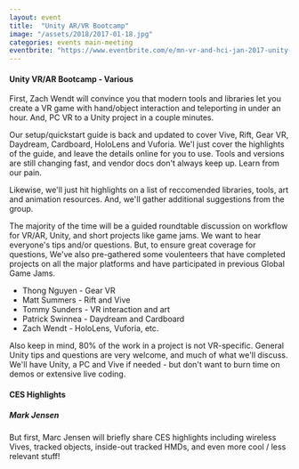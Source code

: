 ```yaml
---
layout: event
title:  "Unity AR/VR Bootcamp"
image: "/assets/2018/2017-01-18.jpg"
categories: events main-meeting
eventbrite: "https://www.eventbrite.com/e/mn-vr-and-hci-jan-2017-unity-arvr-bootcamp-tickets-31076408374?aff=ebdsoporgprofile"
---
```



#### Unity VR/AR Bootcamp - Various

First, Zach Wendt will convince you that modern tools and libraries let you create a VR game with hand/object interaction and teleporting in under an hour. And, PC VR to a Unity project in a couple minutes.

Our setup/quickstart guide is back and updated to cover Vive, Rift, Gear VR, Daydream, Cardboard, HoloLens and Vuforia. We'l just cover the highlights of the guide, and leave the details online for you to use. Tools and versions are still changing fast, and vendor docs don't always keep up. Learn from our pain.

Likewise, we'll just hit highlights on a list of reccomended libraries, tools, art and animation resources. And, we'll gather additional suggestions from the group.

The majority of the time will be a guided roundtable discussion on workflow for VR/AR, Unity, and short projects like game jams. We want to hear everyone's tips and/or questions. But, to ensure great coverage for questions, We've also pre-gathered some voulenteers that have completed projects on all the major platforms and have participated in previous Global Game Jams.

- Thong Nguyen - Gear VR
- Matt Summers - Rift and Vive
- Tommy Sunders - VR interaction and art
- Patrick Swinnea - Daydream and Cardboard
- Zach Wendt - HoloLens, Vuforia, etc.

Also keep in mind, 80% of the work in a project is not VR-specific. General Unity tips and questions are very welcome, and much of what we'll discuss. We'll have Unity, a PC and Vive if needed - but don't want to burn time on demos or extensive live coding.


#### CES Highlights
##### Mark Jensen

But first, Marc Jensen will briefly share CES highlights including wireless Vives, tracked objects, inside-out tracked HMDs, and even more cool / less relevant stuff!


